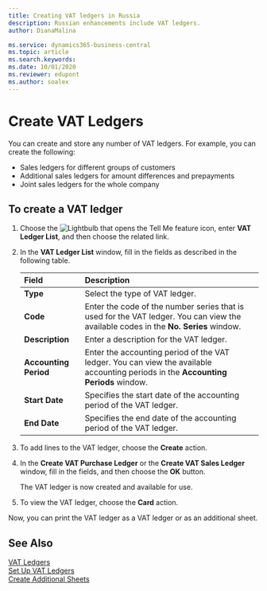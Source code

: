 ```yaml
---
title: Creating VAT ledgers in Russia
description: Russian enhancements include VAT ledgers.
author: DianaMalina

ms.service: dynamics365-business-central
ms.topic: article
ms.search.keywords:
ms.date: 10/01/2020
ms.reviewer: edupont
ms.author: soalex
---
```


# Create VAT Ledgers

You can create and store any number of VAT ledgers. For example, you can create the following: 

- Sales ledgers for different groups of customers
- Additional sales ledgers for amount differences and prepayments
- Joint sales ledgers for the whole company

## To create a VAT ledger

1. Choose the ![Lightbulb that opens the Tell Me feature](../../media/ui-search/search_small.png "Tell me what you want to do") icon, enter **VAT Ledger List**, and then choose the related link.

2. In the **VAT Ledger List** window, fill in the fields as described in the following table.

   | Field                 | Description                                                  |
   | :-------------------- | :----------------------------------------------------------- |
   | **Type**              | Select the type of VAT ledger.                               |
   | **Code**              | Enter the code of the number series that is used for the VAT ledger. You can view the available codes in the **No. Series** window. |
   | **Description**       | Enter a description for the VAT ledger.                      |
   | **Accounting Period** | Enter the accounting period of the VAT ledger. You can view the available accounting periods in the **Accounting Periods** window. |
   | **Start Date**        | Specifies the start date of the accounting period of the VAT ledger. |
   | **End Date**          | Specifies the end date of the accounting period of the VAT ledger. |

3. To add lines to the VAT ledger, choose the **Create** action.

4. In the **Create VAT Purchase Ledger** or the **Create VAT Sales Ledger** window, fill in the fields, and then choose the **OK** button.

   The VAT ledger is now created and available for use.

5. To view the VAT ledger, choose the **Card** action.

Now, you can print the VAT ledger as a VAT ledger or as an additional sheet.

## See Also

[VAT Ledgers](VAT-Ledgers.md)  
[Set Up VAT Ledgers](How-to-Set-Up-VAT-Ledgers.md)  
[Create Additional Sheets](How-to-Create-Additional-Sheets.md)  
